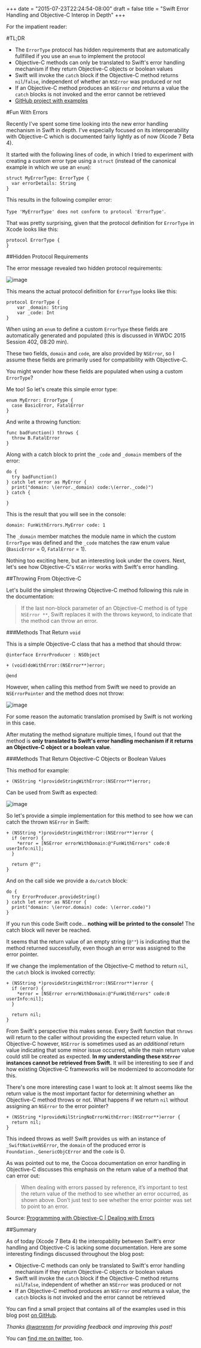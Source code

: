 +++
date = "2015-07-23T22:24:54-08:00"
draft = false
title = "Swift Error Handling and Objective-C Interop in Depth"
+++

For the impatient reader:

#TL;DR

- The `ErrorType` protocol has hidden requirements that are automatically fullfilled if you use an `enum` to implement the protocol
- Objective-C methods can only be translated to Swift's error handling mechanism if they return Objective-C objects or boolean values
- Swift will invoke the `catch` block if the Objective-C method returns `nil`/`false`, independent of whether an `NSError` was produced or not
- If an Objective-C method produces an `NSError` *and* returns a value the `catch` blocks is not invoked and the error cannot be retrieved
- [GitHub project with examples](https://github.com/Ben-G/FunWithErrors)

#Fun With Errors

Recently I've spent some time looking into the new error handling mechanism in Swift in depth. I've especially focused on its interoperability with Objective-C which is documented fairly lightly as of now (Xcode 7 Beta 4). 

It started with the following lines of code, in which I tried to experiment with creating a custom error type using a `struct` (instead of the canonical example in which we use an `enum`):

    struct MyErrorType: ErrorType {
      var errorDetails: String
    }

This results in the following compiler error:

`Type 'MyErrorType' does not conform to protocol 'ErrorType'`.

That was pretty surprising, given that the protocol definition for `ErrorType` in Xcode looks like this:

	protocol ErrorType {
	}
	
##Hidden Protocol Requirements

The error message revealed two hidden protocol requirements:

![image](https://www.dropbox.com/s/rlx8vruu9ecdqko/error.png?dl=1)

This means the actual protocol definition for `ErrorType` looks like this:

	protocol ErrorType {
		var _domain: String
		var _code: Int
	}
	
When using an `enum` to define a custom `ErrorType` these fields are automatically generated and populated (this is discussed in WWDC 2015 Session 402, 08:20 min).

These two fields, `domain` and `code`, are also provided by `NSError`, so I assume these fields are primarily used for compatibility with Objective-C.

You might wonder how these fields are populated when using a custom `ErrorType`?

Me too! So let's create this simple error type:

	enum MyError: ErrorType {
	  case BasicError, FatalError
	}
	
And write a throwing function:

	func badFunction() throws {
	  throw B.FatalError
	} 

Along with a catch block to print the `_code` and `_domain` members of the error:

    do {
      try badFunction()
    } catch let error as MyError {
      print("domain: \(error._domain) code:\(error._code)")
    } catch {
      
    }
    
This is the result that you will see in the console:

	domain: FunWithErrors.MyError code: 1
	
The `_domain` member matches the module name in which the custom `ErrorType` was defined and the `_code` matches the raw enum value (`BasicError` = 0, `FatalError` = 1).

Nothing too exciting here, but an interesting look under the covers. Next, let's see how Objective-C's `NSError` works with Swift's error handling.

##Throwing From Objective-C

Let's build the simplest throwing Objective-C method following this rule in the documentation:

> If the last non-block parameter of an Objective-C method is of type `NSError **`, Swift replaces it with the throws keyword, to indicate that the method can throw an error.

###Methods That Return `void`

This is a simple Objective-C class that has a method that should throw:

	@interface ErrorProducer : NSObject
	
	+ (void)doWithError:(NSError**)error;
	
	@end
	
However, when calling this method from Swift we need to provide an `NSErrorPointer` and the method does not throw:

![image](https://www.dropbox.com/s/zz8ev7j00vxz21k/doesntThrow.png?dl=1)

For some reason the automatic translation promised by Swift is not working in this case.

After mutating the method signature multiple times, I found out that the method is **only translated to Swift's error handling mechanism if it returns an Objective-C object or a boolean value**. 

###Methods That Return Objective-C Objects or Boolean Values

This method for example:

	+ (NSString *)provideStringWithError:(NSError**)error;
	
Can be used from Swift as expected:

![image](https://www.dropbox.com/s/dqoauugwun16t4k/doesThrow.png?dl=1)

So let's provide a simple implementation for this method to see how we can catch the thrown `NSError` in Swift:

	+ (NSString *)provideStringWithError:(NSError**)error {
	  if (error) {
	    *error = [NSError errorWithDomain:@"FunWithErrors" code:0 userInfo:nil];
	  }
	  
	  return @"";
	}

And on the call side we provide a `do/catch` block:

	do {
	  try ErrorProducer.provideString()
	} catch let error as NSError {
	  print("domain: \(error.domain) code: \(error.code)")
	}
	
If you run this code Swift code... **nothing will be printed to the console!** The catch block will never be reached.

It seems that the return value of an empty string (`@""`) is indicating that the method returned successfully, even though an error was assigned to the error pointer.

If we change the implementation of the Objective-C method to return `nil`, the `catch` block is invoked correctly:

	+ (NSString *)provideStringWithError:(NSError**)error {
	  if (error) {
	    *error = [NSError errorWithDomain:@"FunWithErrors" code:0 userInfo:nil];
	  }
	  
	  return nil;
	}

From Swift's perspective this makes sense. Every Swift function that `throws` will return to the caller without providing the expected return value. In Objective-C however, `NSError` is sometimes used as an *additional* return value indicating that some minor issue occurred, while the main return value could still be created as expected. **In my understanding these `NSError` instances cannot be retrieved from Swift.** It will be interesting to see if and how existing Objective-C frameworks will be modernized to accomodate for this.

There's one more interesting case I want to look at: It almost seems like the return value is the most important factor for determining whether an Objective-C method throws or not. What happens if we return `nil` without assigning an `NSError` to the error pointer?

	+ (NSString *)provideNilStringNoErrorWithError:(NSError**)error {
	  return nil;
	}
	
This indeed throws as well! Swift provides us with an instance of `_SwiftNativeNSError`, the `domain` of the produced error is `Foundation._GenericObjCError` and the `code` is 0.

As was pointed out to me, the Cocoa documentation on error handling in Objective-C discusses this emphasis on the return value of a method that can error out:

> When dealing with errors passed by reference, it’s important to test the return value of the method to see whether an error occurred, as shown above. Don’t just test to see whether the error pointer was set to point to an error.

Source: [Programming with Objective-C | Dealing with Errors](https://developer.apple.com/library/mac/documentation/Cocoa/Conceptual/ProgrammingWithObjectiveC/ErrorHandling/ErrorHandling.html)

##Summary

As of today (Xcode 7 Beta 4) the interopability between Swift's error handling and Objective-C is lacking some documentation. Here are some interesting findings discussed throughout the blog post:

- Objective-C methods can only be translated to Swift's error handling mechanism if they return Objective-C objects or boolean values
- Swift will invoke the `catch` block if the Objective-C method returns `nil`/`false`, independent of whether an `NSError` was produced or not
- If an Objective-C method produces an `NSError` *and* returns a value, the `catch` blocks is not invoked and the error cannot be retrieved

You can find a small project that contains all of the examples used in this blog post [on GitHub](https://github.com/Ben-G/FunWithErrors).

*Thanks [@warrenm](https://twitter.com/warrenm) for providing feedback and improving this post!*

You can [find me on twitter](https://twitter.com/benjaminencz), too.